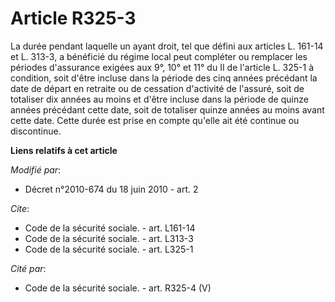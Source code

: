 # Article R325-3

La durée pendant laquelle un ayant droit, tel que défini aux articles L. 161-14 et L. 313-3, a bénéficié du régime local peut
compléter ou remplacer les périodes d'assurance exigées aux 9°, 10° et 11° du II de l'article L. 325-1 à condition, soit
d'être incluse dans la période des cinq années précédant la date de départ en retraite ou de cessation d'activité de
l'assuré, soit de totaliser dix années au moins et d'être incluse dans la période de quinze années précédant cette date, soit
de totaliser quinze années au moins avant cette date. Cette durée est prise en compte qu'elle ait été continue ou
discontinue.

**Liens relatifs à cet article**

_Modifié par_:

  - Décret n°2010-674 du 18 juin 2010 - art. 2

_Cite_:

  - Code de la sécurité sociale. - art. L161-14
  - Code de la sécurité sociale. - art. L313-3
  - Code de la sécurité sociale. - art. L325-1

_Cité par_:

  - Code de la sécurité sociale. - art. R325-4 (V)
